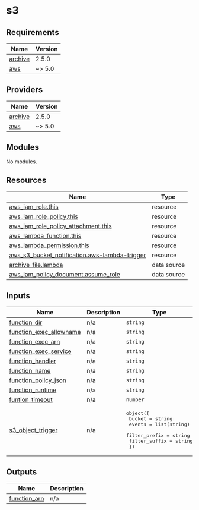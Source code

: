 # s3

<!-- BEGINNING OF PRE-COMMIT-TERRAFORM DOCS HOOK -->
## Requirements

| Name | Version |
|------|---------|
| <a name="requirement_archive"></a> [archive](#requirement\_archive) | 2.5.0 |
| <a name="requirement_aws"></a> [aws](#requirement\_aws) | ~> 5.0 |

## Providers

| Name | Version |
|------|---------|
| <a name="provider_archive"></a> [archive](#provider\_archive) | 2.5.0 |
| <a name="provider_aws"></a> [aws](#provider\_aws) | ~> 5.0 |

## Modules

No modules.

## Resources

| Name | Type |
|------|------|
| [aws_iam_role.this](https://registry.terraform.io/providers/hashicorp/aws/latest/docs/resources/iam_role) | resource |
| [aws_iam_role_policy.this](https://registry.terraform.io/providers/hashicorp/aws/latest/docs/resources/iam_role_policy) | resource |
| [aws_iam_role_policy_attachment.this](https://registry.terraform.io/providers/hashicorp/aws/latest/docs/resources/iam_role_policy_attachment) | resource |
| [aws_lambda_function.this](https://registry.terraform.io/providers/hashicorp/aws/latest/docs/resources/lambda_function) | resource |
| [aws_lambda_permission.this](https://registry.terraform.io/providers/hashicorp/aws/latest/docs/resources/lambda_permission) | resource |
| [aws_s3_bucket_notification.aws-lambda-trigger](https://registry.terraform.io/providers/hashicorp/aws/latest/docs/resources/s3_bucket_notification) | resource |
| [archive_file.lambda](https://registry.terraform.io/providers/hashicorp/archive/2.5.0/docs/data-sources/file) | data source |
| [aws_iam_policy_document.assume_role](https://registry.terraform.io/providers/hashicorp/aws/latest/docs/data-sources/iam_policy_document) | data source |

## Inputs

| Name | Description | Type | Default | Required |
|------|-------------|------|---------|:--------:|
| <a name="input_function_dir"></a> [function\_dir](#input\_function\_dir) | n/a | `string` | n/a | yes |
| <a name="input_function_exec_allowname"></a> [function\_exec\_allowname](#input\_function\_exec\_allowname) | n/a | `string` | n/a | yes |
| <a name="input_function_exec_arn"></a> [function\_exec\_arn](#input\_function\_exec\_arn) | n/a | `string` | n/a | yes |
| <a name="input_function_exec_service"></a> [function\_exec\_service](#input\_function\_exec\_service) | n/a | `string` | n/a | yes |
| <a name="input_function_handler"></a> [function\_handler](#input\_function\_handler) | n/a | `string` | n/a | yes |
| <a name="input_function_name"></a> [function\_name](#input\_function\_name) | n/a | `string` | n/a | yes |
| <a name="input_function_policy_json"></a> [function\_policy\_json](#input\_function\_policy\_json) | n/a | `string` | n/a | yes |
| <a name="input_function_runtime"></a> [function\_runtime](#input\_function\_runtime) | n/a | `string` | n/a | yes |
| <a name="input_funtion_timeout"></a> [funtion\_timeout](#input\_funtion\_timeout) | n/a | `number` | `10` | no |
| <a name="input_s3_object_trigger"></a> [s3\_object\_trigger](#input\_s3\_object\_trigger) | n/a | <pre>object({<br>    bucket        = string<br>    events        = list(string)<br>    filter_prefix = string<br>    filter_suffix = string<br>  })</pre> | <pre>{<br>  "bucket": null,<br>  "events": [],<br>  "filter_prefix": null,<br>  "filter_suffix": null<br>}</pre> | no |

## Outputs

| Name | Description |
|------|-------------|
| <a name="output_function_arn"></a> [function\_arn](#output\_function\_arn) | n/a |
<!-- END OF PRE-COMMIT-TERRAFORM DOCS HOOK -->
